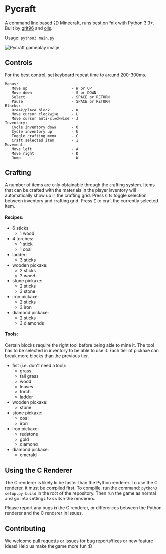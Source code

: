 # Pycraft

A command line based 2D Minecraft, runs best on *nix with Python 3.3+. Built by [grit96](https://github.com/grit96) and [olls](https://github.com/olls).

Usage: `python3 main.py`

![Pycraft gameplay image](https://cdn.dvbris.com/pycraft-2.gif)

## Controls

For the best control, set keyboard repeat time to around 200-300ms.

```
Menus:
   Move up                    - W or UP
   Move down                  - S or DOWN
   Select                     - SPACE or RETURN
   Pause                      - SPACE or RETURN
Blocks:
   Break/place block          - K
   Move cursor clockwise      - L
   Move cursor anti-clockwise - J
Inventory:
   Cycle inventory down       - O
   Cycle inventory up         - U
   Toggle crafting menu       - C
   Craft selected item        - I
Movement:
   Move left                  - A
   Move right                 - D
   Jump                       - W
```

## Crafting

A number of items are only obtainable through the crafting system.
Items that can be crafted with the materials in the player inventory will automatically show up in the crafting grid.
Press <kbd>C</kbd> to toggle selection between inventory and crafting grid. Press <kbd>I</kbd> to craft the currently selected item.

#### Recipes:

- 6 sticks:
   - 1 wood
- 4 torches:
   - 1 stick
   - 1 coal
- ladder:
   - 3 sticks
- wooden pickaxe:
   - 2 sticks
   - 3 wood
- stone pickaxe:
   - 2 sticks
   - 3 stone
- iron pickaxe:
   - 2 sticks
   - 3 iron
- diamond pickaxe:
   - 2 sticks
   - 3 diamonds

####  Tools:

Certain blocks require the right tool before being able to mine it.
The tool has to be selected in inventory to be able to use it.
Each tier of pickaxe can break more blocks than the previous tier.

- fist (i.e. don't need a tool):
   - grass
   - tall grass
   - wood
   - leaves
   - torch
   - ladder
- wooden pickaxe:
   - stone
- stone pickaxe:
   - coal
   - iron
- iron pickaxe:
   - redstone
   - gold
   - diamond
- diamond pickaxe:
   - emerald

## Using the C Renderer

The C renderer is likely to be faster than the Python renderer. To use the C renderer, it must be compiled first. To complile, run the command: `python3 setup.py build` in the root of the repository. Then run the game as normal and go into settings to switch the renderers.

Please report any bugs in the C renderer, or differences between the Python renderer and the C renderer in issues.

## Contributing

We welcome pull requests or issues for bug reports/fixes or new feature ideas! Help us make the game more fun :D
